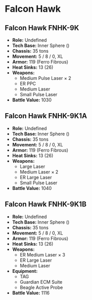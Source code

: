 # Falcon Hawk
## Falcon Hawk FNHK-9K
- **Role:** Undefined
- **Tech Base:** Inner Sphere ()
- **Chassis:** 35 tons
- **Movement:** 5 / 8 / 0, XL
- **Armor:** 119 (Ferro Fibrous)
- **Heat Sinks:** 13 (26)
- **Weapons:**
  - Medium Pulse Laser × 2
  - ER PPC
  - Medium Laser
  - Small Pulse Laser
- **Battle Value:** 1030

## Falcon Hawk FNHK-9K1A
- **Role:** Undefined
- **Tech Base:** Inner Sphere ()
- **Chassis:** 35 tons
- **Movement:** 5 / 8 / 0, XL
- **Armor:** 119 (Ferro Fibrous)
- **Heat Sinks:** 13 (26)
- **Weapons:**
  - Large Laser
  - Medium Laser × 2
  - ER Large Laser
  - Small Pulse Laser
- **Battle Value:** 1040

## Falcon Hawk FNHK-9K1B
- **Role:** Undefined
- **Tech Base:** Inner Sphere ()
- **Chassis:** 35 tons
- **Movement:** 5 / 8 / 0, XL
- **Armor:** 119 (Ferro Fibrous)
- **Heat Sinks:** 13 (26)
- **Weapons:**
  - ER Medium Laser × 3
  - ER Large Laser
  - Medium Laser
- **Equipment:**
  - TAG
  - Guardian ECM Suite
  - Beagle Active Probe
- **Battle Value:** 1116


